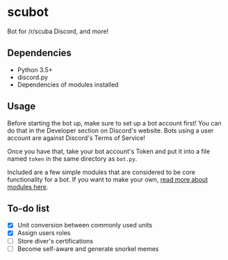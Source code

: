 # scubot
Bot for /r/scuba Discord, and more!

## Dependencies
- Python 3.5+
- discord.py
- Dependencies of modules installed

## Usage
Before starting the bot up, make sure to set up a bot account first! You can do that in the Developer section on Discord's website. Bots using a user account are against Discord's Terms of Service!

Once you have that, take your bot account's Token and put it into a file named `token` in the same directory as `bot.py`.

Included are a few simple modules that are considered to be core functionality for a bot. If you want to make your own, [read more about modules here](modules/aboutmodules.md).

## To-do list
- [x] Unit conversion between commonly used units
- [x] Assign users roles
- [ ] Store diver's certifications
- [ ] Become self-aware and generate snorkel memes
